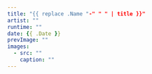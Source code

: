 ```yaml
---
title: "{{ replace .Name "-" " " | title }}"
artist: ""
runtime: ""
date: {{ .Date }}
prevImage: ""
images:
  - src: ""
    caption: ""
---
```

